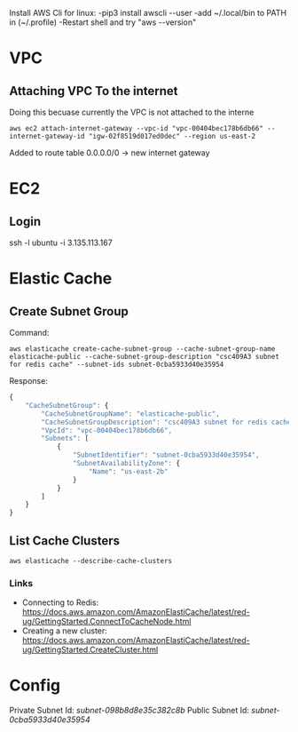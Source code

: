 Install AWS Cli for linux:
-pip3 install awscli --user
-add ~/.local/bin to PATH in (~/.profile)
-Restart shell and try "aws --version"

# VPC
## Attaching VPC To the internet
Doing this becuase currently the VPC is not attached to the interne
```console
aws ec2 attach-internet-gateway --vpc-id "vpc-00404bec178b6db66" --internet-gateway-id "igw-02f8519d017ed0dec" --region us-east-2
```
Added to route table 0.0.0.0/0 -> new internet gateway
# EC2
## Login
ssh -l ubuntu -i <PRIVKEY> 3.135.113.167
# Elastic Cache
## Create Subnet Group
Command:
```shell
aws elasticache create-cache-subnet-group --cache-subnet-group-name elasticache-public --cache-subnet-group-description "csc409A3 subnet for redis cache" --subnet-ids subnet-0cba5933d40e35954
```
Response:
```js
{
    "CacheSubnetGroup": {
        "CacheSubnetGroupName": "elasticache-public",
        "CacheSubnetGroupDescription": "csc409A3 subnet for redis cache",
        "VpcId": "vpc-00404bec178b6db66",
        "Subnets": [
            {
                "SubnetIdentifier": "subnet-0cba5933d40e35954",
                "SubnetAvailabilityZone": {
                    "Name": "us-east-2b"
                }
            }
        ]
    }
}
```
## List Cache Clusters
```console
aws elasticache --describe-cache-clusters
```

### Links
- Connecting to Redis: https://docs.aws.amazon.com/AmazonElastiCache/latest/red-ug/GettingStarted.ConnectToCacheNode.html
- Creating a new cluster: https://docs.aws.amazon.com/AmazonElastiCache/latest/red-ug/GettingStarted.CreateCluster.html

# Config
Private Subnet Id: *subnet-098b8d8e35c382c8b*
Public Subnet Id: *subnet-0cba5933d40e35954*
